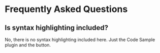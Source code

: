 # Frequently Asked Questions

## Is syntax highlighting included?

No, there is no syntax highlighting included here. Just the Code Sample plugin and the button.